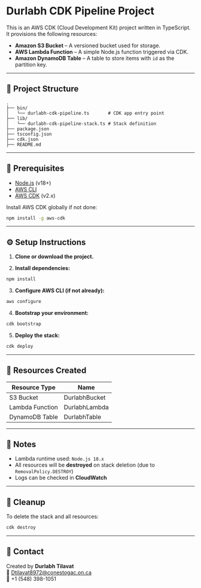 # Durlabh CDK Pipeline Project

This is an AWS CDK (Cloud Development Kit) project written in TypeScript. It provisions the following resources:

- **Amazon S3 Bucket** – A versioned bucket used for storage.
- **AWS Lambda Function** – A simple Node.js function triggered via CDK.
- **Amazon DynamoDB Table** – A table to store items with `id` as the partition key.

---

## 📁 Project Structure

```
.
├── bin/
│   └── durlabh-cdk-pipeline.ts       # CDK app entry point
├── lib/
│   └── durlabh-cdk-pipeline-stack.ts # Stack definition
├── package.json
├── tsconfig.json
├── cdk.json
├── README.md
```

---

## 🚀 Prerequisites

- [Node.js](https://nodejs.org/en/) (v18+)
- [AWS CLI](https://docs.aws.amazon.com/cli/latest/userguide/install-cliv2.html)
- [AWS CDK](https://docs.aws.amazon.com/cdk/v2/guide/getting_started.html) (v2.x)

Install AWS CDK globally if not done:

```bash
npm install -g aws-cdk
```

---

## ⚙️ Setup Instructions

1. **Clone or download the project.**

2. **Install dependencies:**

```bash
npm install
```

3. **Configure AWS CLI (if not already):**

```bash
aws configure
```

4. **Bootstrap your environment:**

```bash
cdk bootstrap
```

5. **Deploy the stack:**

```bash
cdk deploy
```

---

## 🧪 Resources Created

| Resource Type   | Name           |
|----------------|----------------|
| S3 Bucket       | DurlabhBucket  |
| Lambda Function | DurlabhLambda  |
| DynamoDB Table  | DurlabhTable   |

---

## 📝 Notes

- Lambda runtime used: `Node.js 18.x`
- All resources will be **destroyed** on stack deletion (due to `RemovalPolicy.DESTROY`)
- Logs can be checked in **CloudWatch**

---

## 🧹 Cleanup

To delete the stack and all resources:

```bash
cdk destroy
```

---

## 📩 Contact

Created by **Durlabh Tilavat**  
📧 Dtilavat8972@conestogac.on.ca  
📱 +1 (548) 398-1051
